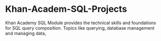 # Khan-Academ-SQL-Projects
Khan Academy SQL Module provides the technical skills and foundations for SQL query composition. Topics like querying, database management and managing data, 
